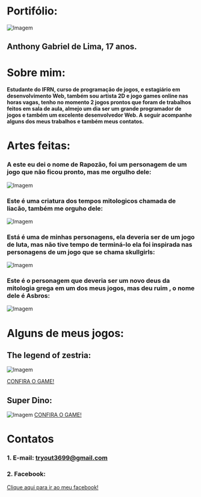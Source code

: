 # Portifólio:
 ![Imagem](minhafoto.jpg)
## Anthony Gabriel de Lima, 17 anos.

# Sobre mim:
#### Estudante do IFRN, curso de programação de jogos, e estagiário em desenvolvimento Web, também sou artista 2D e jogo games online nas horas vagas, tenho no momento 2 jogos prontos que foram de trabalhos feitos em sala de aula, almejo um dia ser um grande programador de jogos e também um excelente desenvolvedor Web. A seguir acompanhe alguns dos meus trabalhos e também meus contatos.

# Artes feitas:
### A este eu dei o nome de Rapozão, foi um personagem de um jogo que não ficou pronto, mas me orgulho dele:

![Imagem](Correndo-save-1.gif)

### Este é uma criatura dos tempos mitologicos chamada de liacão, também me orguho dele:
![Imagem](Liacaoo-andando.gif)

### Está é uma de minhas personagens, ela deveria ser de um jogo de luta, mas não tive tempo de terminá-lo ela foi inspirada nas personagens de um jogo que se chama skullgirls:
![Imagem](AGRVAI.gif)

### Este é o personagem que deveria ser um novo deus da mitologia grega em um dos meus jogos, mas deu ruim , o nome dele é Asbros:
![Imagem](AGRFOI.png)


# Alguns de meus jogos: 
## The legend of zestria:
![Imagem](The-Legend-Of-Zestria.png)

<a href = "https://gabfelix.github.io/The%20legend%20of%20zestria%202.0/" target = "_blank">  CONFIRA O GAME!  </a> 
## Super Dino:
![Imagem](Super-dino.png)
<a href = "https://lemuelmarques.github.io/SUPERDINO/" target = "_blank">  CONFIRA O GAME!  </a>
 <!-- 1. Adicionar um Link (url):
  [Clique aqui](https://pbs.twimg.com/profile_images/505770595422699521/n8bFETLR.jpeg)-->
  
 <!-- 2.Adicionar uma imagem da internet:
  ![Clique aqui](https://http2.mlstatic.com/caneca-porcelana-geek-simpsons-hommer-D_NQ_NP_646731-MLB26105730119_102017-F.jpg)-->
  
  <!--3. Adicionar uma imagem do computador (arquivo):
  ![Imagem](soul-eater-1.jpg)-->
 
  <!--4.Adicionar um link que seja a imagem:
  [![Imagem1](813479_1.jpg)](http://Twitter.com)-->
  
  <!--5.Adicionar um link que seja a imagem e que abra em uma nova guia:
  <a href = "http://google.com" target  = "_blank" > ![Imagem](soul-eater-1.jpg) </a> -->
  
# Contatos

### 1. E-mail: tryout3699@gmail.com
### 2. Facebook:
<a href = "https://www.facebook.com/anthony.gabriel.1272" target = "_blank">  Clique aqui para ir ao meu facebook!  </a> 



